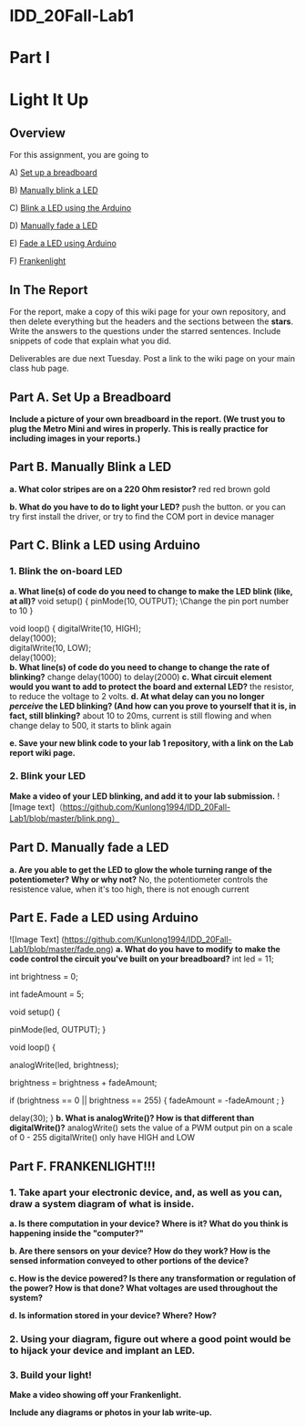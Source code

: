 # IDD_20Fall-Lab1
# Part I
# Light It Up
 
## Overview
For this assignment, you are going to 

A) [Set up a breadboard](#part-a-set-up-a-breadboard) 

B) [Manually blink a LED](#part-b-manually-blink-a-led) 

C) [Blink a LED using the Arduino](#part-c-blink-a-led-using-arduino)

D) [Manually fade a LED](#part-d-manually-fade-a-led) 

E) [Fade a LED using Arduino](#part-e-fade-a-led-using-arduino)

F) [Frankenlight](#part-f-frankenlight)

## In The Report
For the report, make a copy of this wiki page for your own repository, and then delete everything but the headers and the sections between the **stars**. Write the answers to the questions under the starred sentences. Include snippets of code that explain what you did.

Deliverables are due next Tuesday. Post a link to the wiki page on your main class hub page.

## Part A. Set Up a Breadboard



**Include a picture of your own breadboard in the report. (We trust you to plug the Metro Mini and wires in properly. This is really practice for including images in your reports.)**

## Part B. Manually Blink a LED

**a. What color stripes are on a 220 Ohm resistor?**
red red brown gold
 
**b. What do you have to do to light your LED?**
push the button. or you can try first install the driver, or try to find the COM port in device manager
## Part C. Blink a LED using Arduino



### 1. Blink the on-board LED


**a. What line(s) of code do you need to change to make the LED blink (like, at all)?**
void setup() {
  pinMode(10, OUTPUT); \\Change the pin port number to 10
}

void loop() {
  digitalWrite(10, HIGH);   
  delay(1000);                      
  digitalWrite(10, LOW);   
  delay(1000);       
**b. What line(s) of code do you need to change to change the rate of blinking?**
change delay(1000) to delay(2000)
**c. What circuit element would you want to add to protect the board and external LED?**
the resistor, to reduce the voltage to 2 volts.
**d.  At what delay can you no longer *perceive* the LED blinking? (And how can you prove to yourself that it is, in fact, still blinking?**
about 10 to 20ms, current is still flowing and when change delay to 500, it starts to blink again

**e. Save your new blink code to your lab 1 repository, with a link on the Lab report wiki page.**

### 2. Blink your LED


**Make a video of your LED blinking, and add it to your lab submission.**
![Image text]（https://github.com/Kunlong1994/IDD_20Fall-Lab1/blob/master/blink.png）
## Part D. Manually fade a LED
**a. Are you able to get the LED to glow the whole turning range of the potentiometer? Why or why not?**
No, the potentiometer controls the resistence value, when it's too high, there is  not enough current
## Part E. Fade a LED using Arduino
![Image Text] (https://github.com/Kunlong1994/IDD_20Fall-Lab1/blob/master/fade.png)
**a. What do you have to modify to make the code control the circuit you've built on your breadboard?**
int led = 11;

int brightness = 0;

int fadeAmount = 5;

        
void setup() {
 
  pinMode(led, OUTPUT);
}


void loop() {
 
  analogWrite(led, brightness);

 
  brightness = brightness + fadeAmount;


  if (brightness == 0 || brightness == 255) {
    fadeAmount = -fadeAmount ;
  }
  
  delay(30);
}
**b. What is analogWrite()? How is that different than digitalWrite()?**
analogWrite() sets the value of a PWM output pin on a scale of 0 - 255
digitalWrite() only have HIGH and LOW


## Part F. FRANKENLIGHT!!!



### 1. Take apart your electronic device, and, as well as you can, draw a system diagram of what is inside. 

**a. Is there computation in your device? Where is it? What do you think is happening inside the "computer?"**

**b. Are there sensors on your device? How do they work? How is the sensed information conveyed to other portions of the device?**

**c. How is the device powered? Is there any transformation or regulation of the power? How is that done? What voltages are used throughout the system?**

**d. Is information stored in your device? Where? How?**

### 2. Using your diagram, figure out where a good point would be to hijack your device and implant an LED.

### 3. Build your light!


**Make a video showing off your Frankenlight.**

**Include any diagrams or photos in your lab write-up.**
